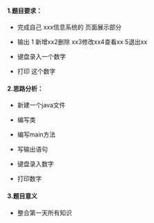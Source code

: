 #### 1.题目要求：

- 完成自己 xxx信息系统的 页面展示部分

- 输出  1 新增xx2删除 xx3修改xx4查看xx 5退出xx  

- 键盘录入一个数字 

- 打印 这个数字

  




#### 2.思路分析：

- 新建一个java文件

- 编写类

- 编写main方法

- 写输出语句

- 键盘录入数字 

- 打印数字

  



#### 3.题目意义

- 整合第一天所有知识

  